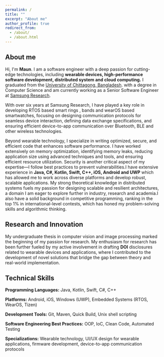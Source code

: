 ```yaml
---
permalink: /
title: ""
excerpt: "About me"
author_profile: true
redirect_from: 
  - /about/
  - /about.html
---
```



## About me
Hi, I'm __Maun__.
I am a software engineer with a deep passion for cutting-edge technologies, including **wearable devices, high-performance software development, distributed system and cloud computing.** I graduated from the [University of Chittagong, Bangladesh](https://cu.ac.bd/v2/). with a degree in Computer Science and am currently working as a Senior Software Engineer at [Samsung Research](https://research.samsung.com/srbd).

With over six years at Samsung Research, I have played a key role in developing RTOS based smart rings , bands and wearOS based smartwatches, focusing on designing communication protocols for seamless device interaction, defining data exchange specifications, and ensuring efficient device-to-app communication over Bluetooth, BLE and other wireless technologies.

Beyond wearable technology, I specialize in writing optimized, secure, and efficient code that enhances software performance. I have worked extensively on memory optimization, identifying memory leaks, reducing application size using advanced techniques and tools, and ensuring efficient resource utilization. Security is another critical aspect of my expertise—I follow best practices to prevent vulnerabilities.I have extensive experience in **Java, C#, Kotlin, Swift, C++, iOS, Android and UWP** which has allowed me to work across diverse platforms and develop robust, scalable applications. My strong theoretical knowledge in distributed systems fuels my passion for designing scalable and resilient architectures, a domain I am eager to explore further in industry, research and academia.I also have a solid background in competitive programming, ranking in the top 1% in international-level contests, which has honed my problem-solving skills and algorithmic thinking.

## Research and Innovation
My undergraduate thesis in computer vision and image processing marked the beginning of my passion for research. My enthusiasm for research has been further fueled by my active involvement in drafting **DOI** disclosures related to wearable devices and applications, where I contributed to the development of novel solutions that bridge the gap between theory and real-world implementation.

## Technical Skills
**Programming Languages:** Java, Kotlin, Swift, C#, C++

**Platforms:** Android, iOS, Windows (UWP), Embedded Systems (RTOS, WearOS, Tizen)

**Development Tools:** Git, Maven, Quick Build, Unix shell scripting

**Software Engineering Best Practices:** OOP, IoC, Clean Code, Automated Testing

**Specializations:** Wearable technology, UI/UX design for wearable applications, firmware development, device-to-app communication protocols
